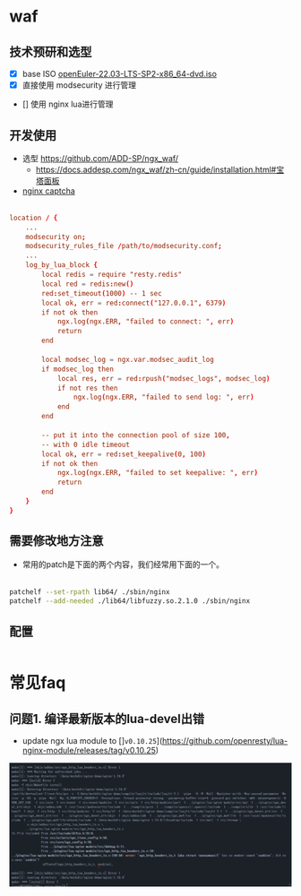 # waf

## 技术预研和选型
- [x] base ISO [openEuler-22.03-LTS-SP2-x86_64-dvd.iso](https://mirror.sjtu.edu.cn/openeuler/openEuler-22.03-LTS-SP2/ISO/x86_64/openEuler-22.03-LTS-SP2-x86_64-dvd.iso)
- [x] 直接使用 modsecurity 进行管理 
- [] 使用 nginx lua进行管理


## 开发使用
- 选型 https://github.com/ADD-SP/ngx_waf/
    - https://docs.addesp.com/ngx_waf/zh-cn/guide/installation.html#宝塔面板
- [nginx captcha](https://github.com/dengqiang2015/ngx_http_captcha_module/blob/master/ngx_http_captcha_module.c)


```conf

location / {
    ...
    modsecurity on;
    modsecurity_rules_file /path/to/modsecurity.conf;
    ...
    log_by_lua_block {
        local redis = require "resty.redis"
        local red = redis:new()
        red:set_timeout(1000) -- 1 sec
        local ok, err = red:connect("127.0.0.1", 6379)
        if not ok then
            ngx.log(ngx.ERR, "failed to connect: ", err)
            return
        end

        local modsec_log = ngx.var.modsec_audit_log
        if modsec_log then
            local res, err = red:rpush("modsec_logs", modsec_log)
            if not res then
                ngx.log(ngx.ERR, "failed to send log: ", err)
            end
        end

        -- put it into the connection pool of size 100,
        -- with 0 idle timeout
        local ok, err = red:set_keepalive(0, 100)
        if not ok then
            ngx.log(ngx.ERR, "failed to set keepalive: ", err)
            return
        end
    }
}

```



## 需要修改地方注意
- 常用的patch是下面的两个内容，我们经常用下面的一个。
```bash

patchelf --set-rpath lib64/ ./sbin/nginx 
patchelf --add-needed ./lib64/libfuzzy.so.2.1.0 ./sbin/nginx 
```


## 配置

```

```




# 常见faq

## 问题1. 编译最新版本的lua-devel出错
- update ngx lua module to []`v0.10.25`](https://github.com/openresty/lua-nginx-module/releases/tag/v0.10.25)

![Alt text](./images/image.png)
